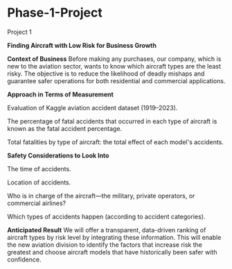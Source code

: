 # Phase-1-Project
Project 1


**Finding Aircraft with Low Risk for Business Growth**

**Context of Business**
Before making any purchases, our company, which is new to the aviation sector, wants to know which aircraft types are the least risky. The objective is to reduce the likelihood of deadly mishaps and guarantee safer operations for both residential and commercial applications.

**Approach in Terms of Measurement**

Evaluation of Kaggle aviation accident dataset (1919–2023).

The percentage of fatal accidents that occurred in each type of aircraft is known as the fatal accident percentage.

Total fatalities by type of aircraft: the total effect of each model's accidents.

**Safety Considerations to Look Into**


The time of accidents.

Location of accidents.

Who is in charge of the aircraft—the military, private operators, or commercial airlines?

Which types of accidents happen (according to accident categories).

**Anticipated Result**
We will offer a transparent, data-driven ranking of aircraft types by risk level by integrating these information. This will enable the new aviation division to identify the factors that increase risk the greatest and choose aircraft models that have historically been safer with confidence.

